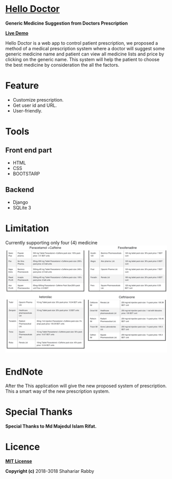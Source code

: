 # [Hello Doctor](https://hello-doctor.herokuapp.com)
**Generic Medicine Suggestion from Doctors Prescription**

**[Live Demo](https://hello-doctor.herokuapp.com)**

Hello Doctor is a web app to control patient prescription, we proposed a method of a medical prescription system
where a doctor will suggest some generic medicine name and patient can view all medicine lists and price by
clicking on the generic name. This system will help the patient to choose the best medicine by consideration the all the factors.

# Feature
* Customize prescription.
* Get user id and URL.
* User-friendly.

# Tools
## Front end part
* HTML
* CSS
* BOOTSTARP
## Backend
* Django
* SQLite 3
# Limitation
Currently supporting only four (4) medicine
![Medicene List](form/static/shot-20180616-3123-w6548a.jpeg "Logo Title Text 1")

# EndNote
After the  This application will give the new proposed system of prescription. This a smart way of the new prescription system.

# Special Thanks
**Special Thanks to  Md Majedul Islam Rifat.**

# Licence
**[MIT License](https://opensource.org/licenses/MIT)**

**Copyright (c)** 2018-3018 Shahariar Rabby


